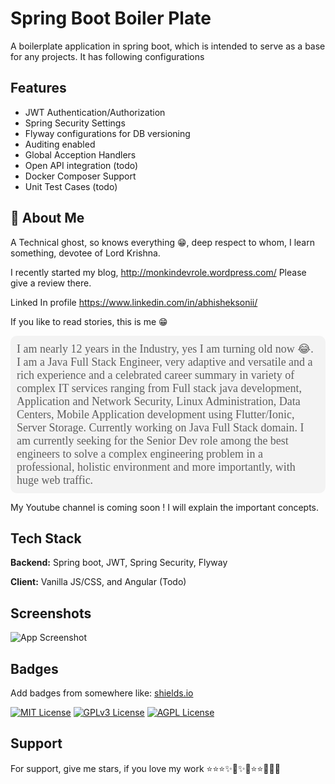 
# Spring Boot Boiler Plate

A boilerplate application in spring boot, which is intended to serve as a base for any projects. It has following configurations

## Features

- JWT Authentication/Authorization
- Spring Security Settings
- Flyway configurations for DB versioning
- Auditing enabled
- Global Acception Handlers
- Open API integration (todo)
- Docker Composer Support
- Unit Test Cases (todo)


## 🚀 About Me
A Technical ghost, so knows everything 😁, deep respect to whom, I learn something, devotee of Lord Krishna.

I recently started my blog, http://monkindevrole.wordpress.com/ Please give a review there.

Linked In profile https://www.linkedin.com/in/abhisheksonii/

If you like to read stories, this is me 😁
<div style="background-color: #f3f3f3; font-family: 'Comic Sans MS', cursive; font-size: 18px; padding: 10px; border-radius: 10px; color: #5e5e5e">
I am nearly 12 years in the Industry, yes I am turning old now 😂. I am a Java Full Stack Engineer, very adaptive and versatile and a rich experience and a celebrated career summary in variety of complex IT services ranging from Full stack java development, Application and Network Security, Linux Administration, Data Centers, Mobile Application development using Flutter/Ionic, Server Storage. Currently working on Java Full Stack domain.
I am currently seeking for the Senior Dev role among the best engineers to solve a complex engineering problem in a professional, holistic environment and more importantly, with huge web traffic.

</div>

My Youtube channel is coming soon ! I will explain the important concepts.

## Tech Stack

**Backend:** Spring boot, JWT, Spring Security, Flyway

**Client:** Vanilla JS/CSS, and Angular (Todo)


## Screenshots

![App Screenshot](https://via.placeholder.com/468x300?text=App+Screenshot+Here)



## Badges

Add badges from somewhere like: [shields.io](https://shields.io/)

[![MIT License](https://img.shields.io/badge/License-MIT-green.svg)](https://choosealicense.com/licenses/mit/)
[![GPLv3 License](https://img.shields.io/badge/License-GPL%20v3-yellow.svg)](https://opensource.org/licenses/)
[![AGPL License](https://img.shields.io/badge/license-AGPL-blue.svg)](http://www.gnu.org/licenses/agpl-3.0)



## Support

For support, give me stars, if you love my work ⭐⭐⭐✨🌟✨🤩⭐⭐🌟🌟🌠

